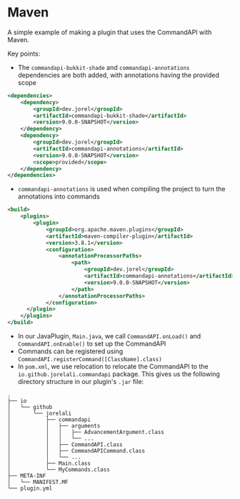 # Maven

A simple example of making a plugin that uses the CommandAPI with Maven.

Key points:

- The `commandapi-bukkit-shade` and `commandapi-annotations` dependencies are both added, with annotations having the provided scope
```xml
<dependencies>
	<dependency>
		<groupId>dev.jorel</groupId>
		<artifactId>commandapi-bukkit-shade</artifactId>
		<version>9.0.0-SNAPSHOT</version>
	</dependency>
	<dependency>
		<groupId>dev.jorel</groupId>
		<artifactId>commandapi-annotations</artifactId>
		<version>9.0.0-SNAPSHOT</version>
		<scope>provided</scope>
	</dependency>
</dependencies>
```
- `commandapi-annotations` is used when compiling the project to turn the annotations into commands
```xml
<build>
    <plugins>
        <plugin>
            <groupId>org.apache.maven.plugins</groupId>
            <artifactId>maven-compiler-plugin</artifactId>
            <version>3.8.1</version>
            <configuration>
                <annotationProcessorPaths>
                    <path>
                        <groupId>dev.jorel</groupId>
                        <artifactId>commandapi-annotations</artifactId>
                        <version>9.0.0-SNAPSHOT</version>
                    </path>
                </annotationProcessorPaths>
            </configuration>
      </plugin>
    </plugins>
</build>
```
- In our JavaPlugin, `Main.java`, we call `CommandAPI.onLoad()` and `CommandAPI.onEnable()` to set up the CommandAPI
- Commands can be registered using `CommandAPI.registerCommand([ClassName].class)`
- In `pom.xml`, we use relocation to relocate the CommandAPI to the `io.github.jorelali.commandapi` package. This gives us the following directory structure in our plugin's `.jar` file:

```text
.
├── io
│   └── github
│       └── jorelali
│           ├── commandapi
│           │   ├── arguments
│           │   │   ├── AdvancementArgument.class
│           │   │   └── ...
│           │   ├── CommandAPI.class
│           │   ├── CommandAPICommand.class
│           │   └── ...
│           ├── Main.class
│           └── MyCommands.class
├── META-INF
│   └── MANIFEST.MF
└── plugin.yml
```


